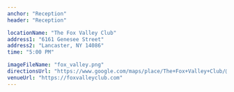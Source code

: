 ```yaml
---
anchor: "Reception"
header: "Reception"

locationName: "The Fox Valley Club"
address1: "6161 Genesee Street"
address2: "Lancaster, NY 14086"
time: "5:00 PM"

imageFileName: "fox_valley.png"
directionsUrl: "https://www.google.com/maps/place/The+Fox+Valley+Club/@42.9457036,-78.6083585,17z/data=!3m1!4b1!4m6!3m5!1s0x89d39fa8803c6b53:0xe64c6601fae5074f!8m2!3d42.9457036!4d-78.6057836!16s%2Fg%2F1tk_q7r9?entry=ttu"
venueUrl: "https://foxvalleyclub.com"
---
```

